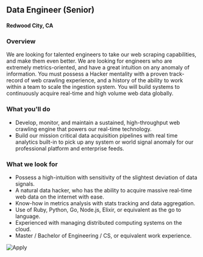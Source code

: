 ## Data Engineer (Senior)
#### Redwood City, CA

### Overview
We are looking for talented engineers to take our web scraping capabilities, and make them even better. We are looking for engineers who are extremely metrics-oriented, and have a great intuition on any anomaly of information. You must possess a Hacker mentality with a proven track-record of web crawling experience, and a history of the ability to work within a team to scale the ingestion system. You will build systems to continuously acquire real-time and high volume web data globally. 

### What you'll do
+ Develop, monitor, and maintain a sustained, high-throughput web crawling engine that powers our real-time technology.
+ Build our mission critical data acquisition pipelines with real time analytics built-in to pick up any system or world signal anomaly for our professional platform and enterprise feeds.

### What we look for
+ Possess a high-intuition with sensitivity of the slightest deviation of data signals.
+ A natural data hacker, who has the ability to acquire massive real-time web data on the internet with ease.
+ Know-how in metrics analysis with stats tracking and data aggregation.
+ Use of Ruby, Python, Go, Node.js, Elixir, or equivalent as the go to language.
+ Experienced with managing distributed computing systems on the cloud.
+ Master / Bachelor of Engineering / CS, or equivalent work experience.


![Apply](https://dabuttonfactory.com/button.png?t=Apply&f=Calibri-Bold&ts=24&tc=fff&tshs=1&tshc=000&hp=20&vp=8&c=5&bgt=gradient&bgc=3d85c6&ebgc=073763)
